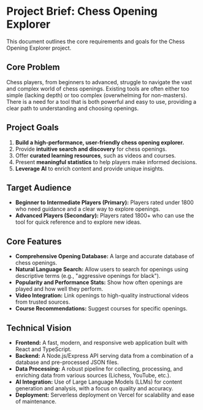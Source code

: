 # Project Brief: Chess Opening Explorer

This document outlines the core requirements and goals for the Chess Opening Explorer project.

## Core Problem

Chess players, from beginners to advanced, struggle to navigate the vast and complex world of chess openings. Existing tools are often either too simple (lacking depth) or too complex (overwhelming for non-masters). There is a need for a tool that is both powerful and easy to use, providing a clear path to understanding and choosing openings.

## Project Goals

1.  **Build a high-performance, user-friendly chess opening explorer.**
2.  Provide **intuitive search and discovery** for chess openings.
3.  Offer **curated learning resources**, such as videos and courses.
4.  Present **meaningful statistics** to help players make informed decisions.
5.  **Leverage AI** to enrich content and provide unique insights.

## Target Audience

-   **Beginner to Intermediate Players (Primary):** Players rated under 1800 who need guidance and a clear way to explore openings.
-   **Advanced Players (Secondary):** Players rated 1800+ who can use the tool for quick reference and to explore new ideas.

## Core Features

-   **Comprehensive Opening Database:** A large and accurate database of chess openings.
-   **Natural Language Search:** Allow users to search for openings using descriptive terms (e.g., "aggressive openings for black").
-   **Popularity and Performance Stats:** Show how often openings are played and how well they perform.
-   **Video Integration:** Link openings to high-quality instructional videos from trusted sources.
-   **Course Recommendations:** Suggest courses for specific openings.

## Technical Vision

-   **Frontend:** A fast, modern, and responsive web application built with React and TypeScript.
-   **Backend:** A Node.js/Express API serving data from a combination of a database and pre-processed JSON files.
-   **Data Processing:** A robust pipeline for collecting, processing, and enriching data from various sources (Lichess, YouTube, etc.).
-   **AI Integration:** Use of Large Language Models (LLMs) for content generation and analysis, with a focus on quality and accuracy.
-   **Deployment:** Serverless deployment on Vercel for scalability and ease of maintenance.
